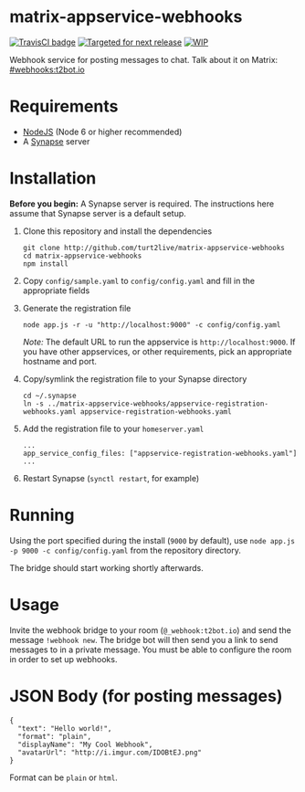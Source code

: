 # matrix-appservice-webhooks

[![TravisCI badge](https://travis-ci.org/turt2live/matrix-appservice-webhooks.svg?branch=master)](https://travis-ci.org/turt2live/matrix-appservice-webhooks) 
[![Targeted for next release](https://badge.waffle.io/turt2live/matrix-appservice-webhooks.png?label=sorted&title=Targeted+for+next+release)](https://waffle.io/turt2live/waffle-matrix?utm_source=badge)
[![WIP](https://badge.waffle.io/turt2live/matrix-appservice-webhooks.png?label=wip&title=WIP)](https://waffle.io/turt2live/waffle-matrix?utm_source=badge)

Webhook service for posting messages to chat. Talk about it on Matrix: [#webhooks:t2bot.io](https://matrix.to/#/#webhooks:t2bot.io)

# Requirements

* [NodeJS](https://nodejs.org/en/) (Node 6 or higher recommended)
* A [Synapse](https://github.com/matrix-org/synapse) server

# Installation

**Before you begin:** A Synapse server is required. The instructions here assume that Synapse server is a default setup.

1. Clone this repository and install the dependencies
   ```
   git clone http://github.com/turt2live/matrix-appservice-webhooks
   cd matrix-appservice-webhooks
   npm install
   ```

2. Copy `config/sample.yaml` to `config/config.yaml` and fill in the appropriate fields
3. Generate the registration file
   ```
   node app.js -r -u "http://localhost:9000" -c config/config.yaml
   ```
   *Note:* The default URL to run the appservice is `http://localhost:9000`. If you have other appservices, or other requirements, pick an appropriate hostname and port.

4. Copy/symlink the registration file to your Synapse directory
   ```
   cd ~/.synapse
   ln -s ../matrix-appservice-webhooks/appservice-registration-webhooks.yaml appservice-registration-webhooks.yaml
   ```

5. Add the registration file to your `homeserver.yaml`
   ```
   ...
   app_service_config_files: ["appservice-registration-webhooks.yaml"]
   ...
   ```

6. Restart Synapse (`synctl restart`, for example)

# Running

Using the port specified during the install (`9000` by default), use `node app.js -p 9000 -c config/config.yaml` from the repository directory.

The bridge should start working shortly afterwards.

# Usage

Invite the webhook bridge to your room (`@_webhook:t2bot.io`) and send the message `!webhook new`. The bridge bot will then send you a link to send messages to in a private message. You must be able to configure the room in order to set up webhooks.

# JSON Body (for posting messages)

```
{
  "text": "Hello world!",
  "format": "plain",
  "displayName": "My Cool Webhook",
  "avatarUrl": "http://i.imgur.com/IDOBtEJ.png"
}
```

Format can be `plain` or `html`.